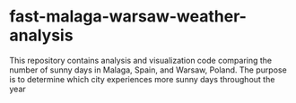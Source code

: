 # fast-malaga-warsaw-weather-analysis
This repository contains analysis and visualization code comparing the number of sunny days in Malaga, Spain, and Warsaw, Poland. The purpose is to determine which city experiences more sunny days throughout the year
